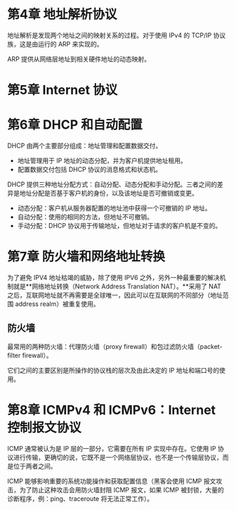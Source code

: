 # 第4章 地址解析协议

地址解析是发现两个地址之间的映射关系的过程。对于使用 IPv4  的 TCP/IP 协议族，这是由运行的 ARP 来实现的。

ARP 提供从网络层地址到相关硬件地址的动态映射。



# 第5章 Internet 协议





# 第6章 DHCP 和自动配置

DHCP 由两个主要部分组成：地址管理和配置数据交付。

- 地址管理用于 IP 地址的动态分配，并为客户机提供地址租用。
- 配置数据交付包括 DHCP 协议的消息格式和状态机。

DHCP  提供三种地址分配方式：自动分配、动态分配和手动分配。三者之间的差异是地址分配是否基于客户机的身份，以及该地址是否可撤销或变更。

- 动态分配：客户机从服务器配置的地址池中获得一个可撤销的 IP 地址。
- 自动分配：使用的相同的方法，但地址不可撤销。
- 手动分配：DHCP 协议用于传输地址，但地址对于请求的客户机是不变的。



# 第7章 防火墙和网络地址转换

为了避免 IPV4 地址枯竭的威胁，除了使用 IPV6 之外，另外一种最重要的解决机制就是**网络地址转换（Network Address Translation NAT）。**采用了 NAT 之后，互联网地址就不再需要是全球唯一，因此可以在互联网的不同部分（地址范围 address realm）被重复使用。

## 防火墙

最常用的两种防火墙：代理防火墙（proxy firewall）和包过滤防火墙（packet-filter firewall）。

它们之间的主要区别是所操作的协议栈的层次及由此决定的 IP 地址和端口号的使用。



# 第8章 ICMPv4 和 ICMPv6：Internet 控制报文协议

ICMP 通常被认为是 IP 层的一部分，它需要在所有 IP 实现中存在。它使用 IP 协议进行传输，更确切的说，它既不是一个网络层协议，也不是一个传输层协议，而是位于两者之间。

ICMP 能够影响重要的系统功能操作和获取配置信息（黑客会使用 ICMP 报文攻击，为了防止这种攻击会用防火墙封阻 ICMP 报文，如果 ICMP 被封锁，大量的诊断程序，例：ping、traceroute 将无法正常工作）。

